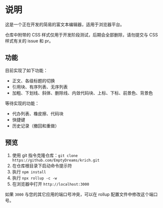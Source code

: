 # 说明

这是一个正在开发的简易的富文本编辑器，适用于浏览器平台。

仓库中附带的 CSS 样式仅用于开发阶段测试，后期会全部删除，请勿提交与 CSS 样式有关的 issue 和 pr。

## 功能

目前实现了如下功能：

+ 正文、各级标题的切换
+ 引用块、有序列表、无序列表
+ 加粗、下划线、斜体、删除线、内敛代码块、上标、下标、前景色、背景色

等待实现的功能：

+ 代办列表、橡皮擦、代码块
+ 快捷键
+ 历史记录（撤回和重做）

## 预览

1. 使用 git 指令克隆仓库：`git clone https://github.com/EmptyDreams/krich.git`
2. 在仓库根目录下启动命令提示符
3. 执行 `npm install`
4. 执行 `npx rollup -c -w`
5. 在浏览器中打开 `http://localhost:3000`

如果 `3000` 与您的其它应用的端口号冲突，可以在 rollup 配置文件中修改这个端口号。